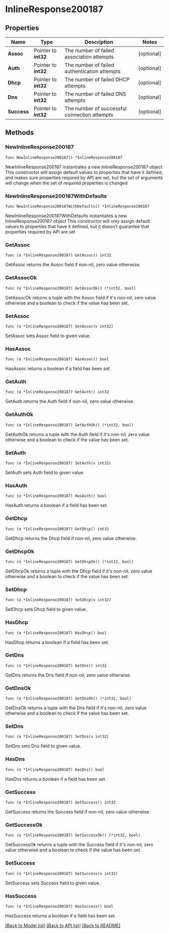# InlineResponse200187

## Properties

Name | Type | Description | Notes
------------ | ------------- | ------------- | -------------
**Assoc** | Pointer to **int32** | The number of failed association attempts | [optional] 
**Auth** | Pointer to **int32** | The number of failed authentication attempts | [optional] 
**Dhcp** | Pointer to **int32** | The number of failed DHCP attempts | [optional] 
**Dns** | Pointer to **int32** | The number of failed DNS attempts | [optional] 
**Success** | Pointer to **int32** | The number of successful connection attempts | [optional] 

## Methods

### NewInlineResponse200187

`func NewInlineResponse200187() *InlineResponse200187`

NewInlineResponse200187 instantiates a new InlineResponse200187 object
This constructor will assign default values to properties that have it defined,
and makes sure properties required by API are set, but the set of arguments
will change when the set of required properties is changed

### NewInlineResponse200187WithDefaults

`func NewInlineResponse200187WithDefaults() *InlineResponse200187`

NewInlineResponse200187WithDefaults instantiates a new InlineResponse200187 object
This constructor will only assign default values to properties that have it defined,
but it doesn't guarantee that properties required by API are set

### GetAssoc

`func (o *InlineResponse200187) GetAssoc() int32`

GetAssoc returns the Assoc field if non-nil, zero value otherwise.

### GetAssocOk

`func (o *InlineResponse200187) GetAssocOk() (*int32, bool)`

GetAssocOk returns a tuple with the Assoc field if it's non-nil, zero value otherwise
and a boolean to check if the value has been set.

### SetAssoc

`func (o *InlineResponse200187) SetAssoc(v int32)`

SetAssoc sets Assoc field to given value.

### HasAssoc

`func (o *InlineResponse200187) HasAssoc() bool`

HasAssoc returns a boolean if a field has been set.

### GetAuth

`func (o *InlineResponse200187) GetAuth() int32`

GetAuth returns the Auth field if non-nil, zero value otherwise.

### GetAuthOk

`func (o *InlineResponse200187) GetAuthOk() (*int32, bool)`

GetAuthOk returns a tuple with the Auth field if it's non-nil, zero value otherwise
and a boolean to check if the value has been set.

### SetAuth

`func (o *InlineResponse200187) SetAuth(v int32)`

SetAuth sets Auth field to given value.

### HasAuth

`func (o *InlineResponse200187) HasAuth() bool`

HasAuth returns a boolean if a field has been set.

### GetDhcp

`func (o *InlineResponse200187) GetDhcp() int32`

GetDhcp returns the Dhcp field if non-nil, zero value otherwise.

### GetDhcpOk

`func (o *InlineResponse200187) GetDhcpOk() (*int32, bool)`

GetDhcpOk returns a tuple with the Dhcp field if it's non-nil, zero value otherwise
and a boolean to check if the value has been set.

### SetDhcp

`func (o *InlineResponse200187) SetDhcp(v int32)`

SetDhcp sets Dhcp field to given value.

### HasDhcp

`func (o *InlineResponse200187) HasDhcp() bool`

HasDhcp returns a boolean if a field has been set.

### GetDns

`func (o *InlineResponse200187) GetDns() int32`

GetDns returns the Dns field if non-nil, zero value otherwise.

### GetDnsOk

`func (o *InlineResponse200187) GetDnsOk() (*int32, bool)`

GetDnsOk returns a tuple with the Dns field if it's non-nil, zero value otherwise
and a boolean to check if the value has been set.

### SetDns

`func (o *InlineResponse200187) SetDns(v int32)`

SetDns sets Dns field to given value.

### HasDns

`func (o *InlineResponse200187) HasDns() bool`

HasDns returns a boolean if a field has been set.

### GetSuccess

`func (o *InlineResponse200187) GetSuccess() int32`

GetSuccess returns the Success field if non-nil, zero value otherwise.

### GetSuccessOk

`func (o *InlineResponse200187) GetSuccessOk() (*int32, bool)`

GetSuccessOk returns a tuple with the Success field if it's non-nil, zero value otherwise
and a boolean to check if the value has been set.

### SetSuccess

`func (o *InlineResponse200187) SetSuccess(v int32)`

SetSuccess sets Success field to given value.

### HasSuccess

`func (o *InlineResponse200187) HasSuccess() bool`

HasSuccess returns a boolean if a field has been set.


[[Back to Model list]](../README.md#documentation-for-models) [[Back to API list]](../README.md#documentation-for-api-endpoints) [[Back to README]](../README.md)


